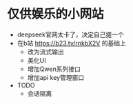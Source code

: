 # 仅供娱乐的小网站

- deepseek官网太卡了，决定自己搓一个
- 在b站 https://b23.tv/rnkbX2V 的基础上
  - 改为流式输出
  - 美化UI
  - 增加Qwen系列接口
  - 增加api key管理窗口
- TODO
  - 会话隔离

